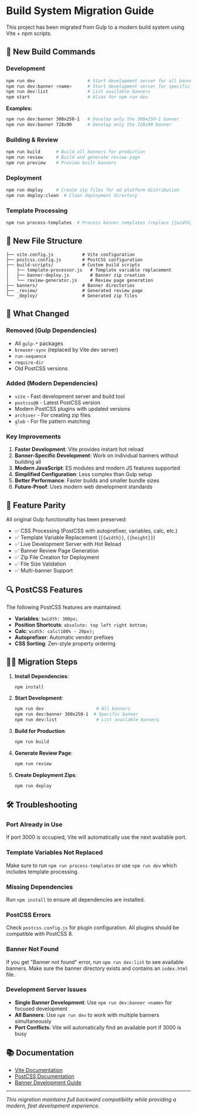 # Build System Migration Guide

This project has been migrated from Gulp to a modern build system using Vite + npm scripts.

## 🚀 New Build Commands

### Development

```bash
npm run dev                    # Start development server for all banners
npm run dev:banner <name>      # Start development server for specific banner
npm run dev:list               # List available banners
npm start                      # Alias for npm run dev
```

**Examples:**

```bash
npm run dev:banner 300x250-1   # Develop only the 300x250-1 banner
npm run dev:banner 728x90      # Develop only the 728x90 banner
```

### Building & Review

```bash
npm run build      # Build all banners for production
npm run review     # Build and generate review page
npm run preview    # Preview built banners
```

### Deployment

```bash
npm run deploy     # Create zip files for ad platform distribution
npm run deploy:clean  # Clean deployment directory
```

### Template Processing

```bash
npm run process-templates  # Process banner templates (replace {{width}}, {{height}})
```

## 📁 New File Structure

```
├── vite.config.js           # Vite configuration
├── postcss.config.js        # PostCSS configuration
├── build-scripts/           # Custom build scripts
│   ├── template-processor.js   # Template variable replacement
│   ├── banner-deploy.js        # Banner zip creation
│   └── review-generator.js     # Review page generation
├── banners/                 # Banner directories
├── _review/                 # Generated review page
└── _deploy/                 # Generated zip files
```

## 🔧 What Changed

### Removed (Gulp Dependencies)

- All `gulp-*` packages
- `browser-sync` (replaced by Vite dev server)
- `run-sequence`
- `require-dir`
- Old PostCSS versions

### Added (Modern Dependencies)

- `vite` - Fast development server and build tool
- `postcss@8` - Latest PostCSS version
- Modern PostCSS plugins with updated versions
- `archiver` - For creating zip files
- `glob` - For file pattern matching

### Key Improvements

1. **Faster Development**: Vite provides instant hot reload
2. **Banner-Specific Development**: Work on individual banners without building all
3. **Modern JavaScript**: ES modules and modern JS features supported
4. **Simplified Configuration**: Less complex than Gulp setup
5. **Better Performance**: Faster builds and smaller bundle sizes
6. **Future-Proof**: Uses modern web development standards

## 🎯 Feature Parity

All original Gulp functionality has been preserved:

- ✅ CSS Processing (PostCSS with autoprefixer, variables, calc, etc.)
- ✅ Template Variable Replacement (`{{width}}`, `{{height}}`)
- ✅ Live Development Server with Hot Reload
- ✅ Banner Review Page Generation
- ✅ Zip File Creation for Deployment
- ✅ File Size Validation
- ✅ Multi-banner Support

## 🔍 PostCSS Features

The following PostCSS features are maintained:

- **Variables**: `$width: 300px;`
- **Position Shortcuts**: `absolute: top left right bottom;`
- **Calc**: `width: calc(100% - 20px);`
- **Autoprefixer**: Automatic vendor prefixes
- **CSS Sorting**: Zen-style property ordering

## 🏃‍♂️ Migration Steps

1. **Install Dependencies**:

   ```bash
   npm install
   ```

2. **Start Development**:

   ```bash
   npm run dev                    # All banners
   npm run dev:banner 300x250-1  # Specific banner
   npm run dev:list               # List available banners
   ```

3. **Build for Production**:

   ```bash
   npm run build
   ```

4. **Generate Review Page**:

   ```bash
   npm run review
   ```

5. **Create Deployment Zips**:
   ```bash
   npm run deploy
   ```

## 🛠 Troubleshooting

### Port Already in Use

If port 3000 is occupied, Vite will automatically use the next available port.

### Template Variables Not Replaced

Make sure to run `npm run process-templates` or use `npm run dev` which includes template processing.

### Missing Dependencies

Run `npm install` to ensure all dependencies are installed.

### PostCSS Errors

Check `postcss.config.js` for plugin configuration. All plugins should be compatible with PostCSS 8.

### Banner Not Found

If you get "Banner not found" error, run `npm run dev:list` to see available banners. Make sure the banner directory exists and contains an `index.html` file.

### Development Server Issues

- **Single Banner Development**: Use `npm run dev:banner <name>` for focused development
- **All Banners**: Use `npm run dev` to work with multiple banners simultaneously
- **Port Conflicts**: Vite will automatically find an available port if 3000 is busy

## 📚 Documentation

- [Vite Documentation](https://vitejs.dev/)
- [PostCSS Documentation](https://postcss.org/)
- [Banner Development Guide](./README.md)

---

_This migration maintains full backward compatibility while providing a modern, fast development experience._
